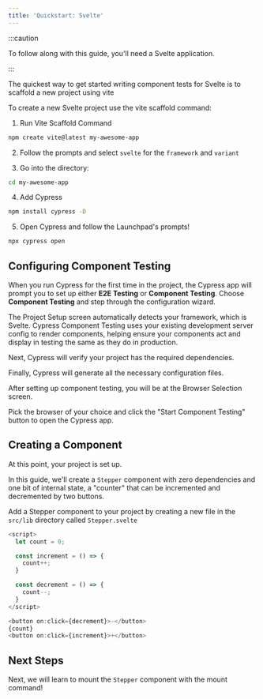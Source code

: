 ```yaml
---
title: 'Quickstart: Svelte'
---
```


<CtBetaAlert></CtBetaAlert>

:::caution

To follow along with this guide, you'll need a Svelte application.

:::

The quickest way to get started writing component tests for Svelte is to
scaffold a new project using vite

To create a new Svelte project use the vite scaffold command:

1. Run Vite Scaffold Command

```bash
npm create vite@latest my-awesome-app
```

2. Follow the prompts and select `svelte` for the `framework` and `variant`

3. Go into the directory:

```bash
cd my-awesome-app
```

4. Add Cypress

```bash
npm install cypress -D
```

5. Open Cypress and follow the Launchpad's prompts!

```bash
npx cypress open
```

## Configuring Component Testing

When you run Cypress for the first time in the project, the Cypress app will
prompt you to set up either **E2E Testing** or **Component Testing**. Choose
**Component Testing** and step through the configuration wizard.

<DocsImage 
  src="/img/guides/component-testing/select-test-type.png" 
  caption="Choose Component Testing"> </DocsImage>

The Project Setup screen automatically detects your framework, which is Svelte.
Cypress Component Testing uses your existing development server config to render
components, helping ensure your components act and display in testing the same
as they do in production.

<DocsImage 
  src="/img/guides/component-testing/project-setup-svelte.png" 
  caption="Framework Detection"> </DocsImage>

Next, Cypress will verify your project has the required dependencies.

<DocsImage
src="/img/guides/component-testing/dependency-detection-svelte.png"
caption="Dependency Verification"> </DocsImage>

Finally, Cypress will generate all the necessary configuration files.

<DocsImage 
  src="/img/guides/component-testing/scaffolded-files-svelte.png" 
  caption="The Cypress launchpad will scaffold all of these files for you.">
</DocsImage>

After setting up component testing, you will be at the Browser Selection screen.

Pick the browser of your choice and click the "Start Component Testing" button
to open the Cypress app.

<DocsImage 
  src="/img/guides/component-testing/select-browser.png" 
  caption="Choose your browser"> </DocsImage>

## Creating a Component

At this point, your project is set up.

In this guide, we'll create a `Stepper` component with zero dependencies and one
bit of internal state, a "counter" that can be incremented and decremented by
two buttons.

Add a Stepper component to your project by creating a new file in the `src/lib`
directory called `Stepper.svelte`

<code-group>
<code-block label="Stepper.svelte" active>

```js
<script>
  let count = 0;

  const increment = () => {
    count++;
  }

  const decrement = () => {
    count--;
  }
</script>

<button on:click={decrement}>-</button>
{count}
<button on:click={increment}>+</button>

```

</code-block>
</code-group>

## Next Steps

Next, we will learn to mount the `Stepper` component with the mount command!

<NavGuide next="/guides/component-testing/mounting-angular" />

